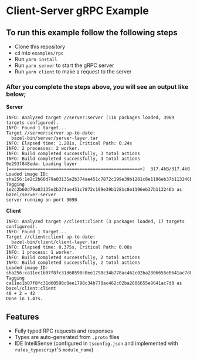 # Client-Server gRPC Example

## To run this example follow the following steps

- Clone this repository
- `cd` into `examples/rpc`
- Run `yarn install`
- Run `yarn server` to start the gRPC server
- Run `yarn client` to make a request to the server

### After you complete the steps above, you will see an output like below;

**Server**

```
INFO: Analyzed target //server:server (116 packages loaded, 3969 targets configured).
INFO: Found 1 target...
Target //server:server up-to-date:
  bazel-bin/server/server-layer.tar
INFO: Elapsed time: 1.201s, Critical Path: 0.24s
INFO: 2 processes: 2 worker.
INFO: Build completed successfully, 3 total actions
INFO: Build completed successfully, 3 total actions
0e293f848eda: Loading layer [==================================================>]  317.4kB/317.4kB
Loaded image ID: sha256:1e2c2b60d79a03135e2b374ae451c7872c199e39b1281c8e1196eb37b113246b
Tagging 1e2c2b60d79a03135e2b374ae451c7872c199e39b1281c8e1196eb37b113246b as bazel/server:server
server running on port 9090
```

**Client**

```
INFO: Analyzed target //client:client (3 packages loaded, 17 targets configured).
INFO: Found 1 target...
Target //client:client up-to-date:
  bazel-bin/client/client-layer.tar
INFO: Elapsed time: 0.375s, Critical Path: 0.08s
INFO: 1 process: 1 worker.
INFO: Build completed successfully, 2 total actions
INFO: Build completed successfully, 2 total actions
Loaded image ID: sha256:ca11ec1b07f8fc31d60598c0ee1798c34b778ac462c02ba2806655e8641ac7d8
Tagging ca11ec1b07f8fc31d60598c0ee1798c34b778ac462c02ba2806655e8641ac7d8 as bazel/client:client
40 + 2 = 42
Done in 1.47s.
```

## Features

- Fully typed RPC requests and responses
- Types are auto-generated from `.proto` files
- IDE IntelliSense (configured in `tsconfig.json` and implemented with `rules_typescript`'s `module_name`)
